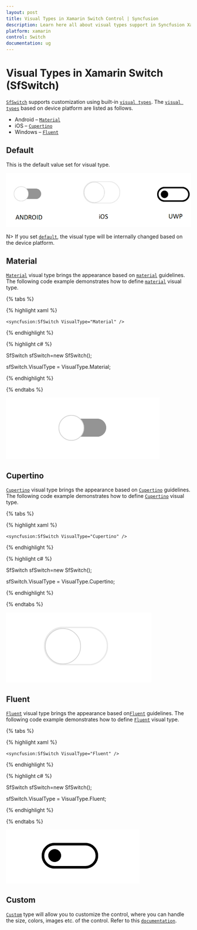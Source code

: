 ```yaml
---
layout: post
title: Visual Types in Xamarin Switch Control | Syncfusion
description: Learn here all about visual types support in Syncfusion Xamarin Switch (SfSwitch) control, its elements and more.
platform: xamarin
control: Switch
documentation: ug
---
```


# Visual Types in Xamarin Switch (SfSwitch)

[`SfSwitch`](https://help.syncfusion.com/cr/xamarin/Syncfusion.XForms.Buttons.SfSwitch.html) supports customization using built-in [`visual types`](https://help.syncfusion.com/cr/xamarin/Syncfusion.XForms.Buttons.SfSwitch.html#Syncfusion_XForms_Buttons_SfSwitch_VisualType). The [`visual types`](https://help.syncfusion.com/cr/xamarin/Syncfusion.XForms.Buttons.SfSwitch.html#Syncfusion_XForms_Buttons_SfSwitch_VisualType) based on device platform are listed as follows.

* Android – [`Material`](https://help.syncfusion.com/cr/xamarin/Syncfusion.XForms.Buttons.VisualType.html#Syncfusion_XForms_Buttons_VisualType_Material) 
* iOS – [`Cupertino`](https://help.syncfusion.com/cr/xamarin/Syncfusion.XForms.Buttons.VisualType.html#Syncfusion_XForms_Buttons_VisualType_Cupertino)
* Windows – [`Fluent`](https://help.syncfusion.com/cr/xamarin/Syncfusion.XForms.Buttons.VisualType.html#Syncfusion_XForms_Buttons_VisualType_Fluent)

## Default

This is the default value set for visual type.

![Switch control is having default visual type in Xamarin.Forms](images/xamarin.forms-switch-default-visual-type.png)

N> If you set [`default`](https://help.syncfusion.com/cr/xamarin/Syncfusion.XForms.Buttons.VisualType.html#Syncfusion_XForms_Buttons_VisualType_Default), the visual type will be internally changed based on the device platform.

## Material

[`Material`](https://help.syncfusion.com/cr/xamarin/Syncfusion.XForms.Buttons.VisualType.html#Syncfusion_XForms_Buttons_VisualType_Material) visual type brings the appearance based on [`material`](https://help.syncfusion.com/cr/xamarin/Syncfusion.XForms.Buttons.VisualType.html#Syncfusion_XForms_Buttons_VisualType_Material) guidelines. The following code example demonstrates how to define [`material`](https://help.syncfusion.com/cr/xamarin/Syncfusion.XForms.Buttons.VisualType.html#Syncfusion_XForms_Buttons_VisualType_Material) visual type.

{% tabs %}

{% highlight xaml %}

    <syncfusion:SfSwitch VisualType="Material" />

{% endhighlight %}

{% highlight c# %}

SfSwitch sfSwitch=new SfSwitch();

sfSwitch.VisualType = VisualType.Material;

{% endhighlight %}

{% endtabs %}

![Switch control is having material visual type in Xamarin.Forms](images/xamarin.forms-switch-material-visual-type.png)

## Cupertino

[`Cupertino`](https://help.syncfusion.com/cr/xamarin/Syncfusion.XForms.Buttons.VisualType.html#Syncfusion_XForms_Buttons_VisualType_Cupertino) visual type brings the appearance based on [`Cupertino`](https://help.syncfusion.com/cr/xamarin/Syncfusion.XForms.Buttons.VisualType.html#Syncfusion_XForms_Buttons_VisualType_Cupertino) guidelines. The following code example demonstrates how to define [`Cupertino`](https://help.syncfusion.com/cr/xamarin/Syncfusion.XForms.Buttons.VisualType.html#Syncfusion_XForms_Buttons_VisualType_Cupertino) visual type.

{% tabs %}

{% highlight xaml %}

    <syncfusion:SfSwitch VisualType="Cupertino" />

{% endhighlight %}

{% highlight c# %}

SfSwitch sfSwitch=new SfSwitch();

sfSwitch.VisualType = VisualType.Cupertino;

{% endhighlight %}

{% endtabs %}

![Switch control is having cupertino visual type in Xamarin.Forms](images/xamarin.forms-switch-cupertino-visual-type.png)

## Fluent

[`Fluent`](https://help.syncfusion.com/cr/xamarin/Syncfusion.XForms.Buttons.VisualType.html#Syncfusion_XForms_Buttons_VisualType_Fluent) visual type brings the appearance based on[`Fluent`](https://help.syncfusion.com/cr/xamarin/Syncfusion.XForms.Buttons.VisualType.html#Syncfusion_XForms_Buttons_VisualType_Fluent) guidelines. The following code example demonstrates how to define [`Fluent`](https://help.syncfusion.com/cr/xamarin/Syncfusion.XForms.Buttons.VisualType.html#Syncfusion_XForms_Buttons_VisualType_Fluent) visual type.

{% tabs %}

{% highlight xaml %}

    <syncfusion:SfSwitch VisualType="Fluent" />

{% endhighlight %}

{% highlight c# %}

SfSwitch sfSwitch=new SfSwitch();

sfSwitch.VisualType = VisualType.Fluent;

{% endhighlight %}

{% endtabs %}

![Switch control is having fluent visual type in Xamarin.Forms](images/xamarin.forms-switch-fluent-visual-type.png)

## Custom

[`Custom`](https://help.syncfusion.com/cr/xamarin/Syncfusion.XForms.Buttons.VisualType.html#Syncfusion_XForms_Buttons_VisualType_Custom) type will allow you to customize the control, where you can handle the size, colors, images etc. of the control. Refer to this [`documentation`](https://help.syncfusion.com/xamarin/sfswitch/customization).

